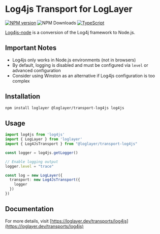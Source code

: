 # Log4js Transport for LogLayer

[![NPM version](https://img.shields.io/npm/v/@loglayer/transport-log4js.svg?style=flat-square)](https://www.npmjs.com/package/@loglayer/transport-log4js)
![NPM Downloads](https://img.shields.io/npm/dm/@loglayer/transport-log4js)
[![TypeScript](https://img.shields.io/badge/%3C%2F%3E-TypeScript-%230074c1.svg)](http://www.typescriptlang.org/)

[Log4js-node](https://log4js-node.github.io/log4js-node/) is a conversion of the Log4j framework to Node.js.

## Important Notes

- Log4js only works in Node.js environments (not in browsers)
- By default, logging is disabled and must be configured via `level` or advanced configuration
- Consider using Winston as an alternative if Log4js configuration is too complex

## Installation

```bash
npm install loglayer @loglayer/transport-log4js log4js
```

## Usage

```typescript
import log4js from 'log4js'
import { LogLayer } from 'loglayer'
import { Log4JsTransport } from "@loglayer/transport-log4js"

const logger = log4js.getLogger()

// Enable logging output
logger.level = "trace"

const log = new LogLayer({
  transport: new Log4JsTransport({
    logger
  })
})
```

## Documentation

For more details, visit [https://loglayer.dev/transports/log4js](https://loglayer.dev/transports/log4js)
